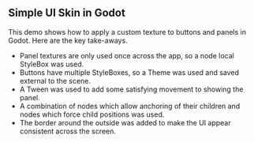 
## Simple UI Skin in Godot

This demo shows how to apply a custom texture to buttons and panels in Godot. Here are the key take-aways.

- Panel textures are only used once across the app, so a node local StyleBox was used.
- Buttons have multiple StyleBoxes, so a Theme was used and saved external to the scene.
- A Tween was used to add some satisfying movement to showing the panel.
- A combination of nodes which allow anchoring of their children and nodes which force child positions was used.
- The border around the outside was added to make the UI appear consistent across the screen.
